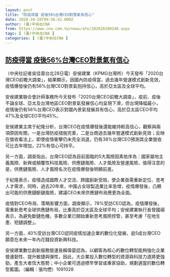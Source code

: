 ```yaml
---
layout: post
title: "防疫得當 疫後56%台灣CEO對景氣有信心"
date: 2020-10-28T09:56:42.000Z
author: (臺)中央社CNA
from: https://www.cna.com.tw/news/afe/202010280248.aspx
tags: [ (臺)中央社CNA ]
categories: [ (臺)中央社CNA ]
---
```

<!--1603879002000-->
[防疫得當 疫後56%台灣CEO對景氣有信心](https://www.cna.com.tw/news/afe/202010280248.aspx)
------

<div>
<div></div><div class="paragraph"><p>（中央社記者吳佳蓉台北28日電）安侯建業（KPMG台灣所）今天發布「2020台灣CEO前瞻大調查」，結果顯示，因國內防疫得當，過去幾年營運模式創新見效，疫情爆發後仍有56%台灣CEO對景氣抱持信心，高於亞太區及全球平均。</p><p>安侯建業聯合會計師事務所今天發布「2020台灣CEO前瞻大調查」，疫前、疫後不論全球、亞太及台灣地區CEO對景氣發展信心均呈現下滑，但台灣降幅最小，疫情後仍有56%台灣CEO表示對國內景氣發展具有信心，高於亞太區CEO平均47%及全球CEO平均45%。</p><p>安侯建業主席于紀隆分析，台灣CEO在疫情爆發後還能維持較高信心，觀察與兩項原因有關，一是台灣防疫措施完善，二是台商過去幾年營運模式創新見效；反映在營收看法上，即使疫情衝擊仍未完全消退，仍有38%台灣CEO預測其企業營收可比去年增加，22%有信心可持平。</p><p>另一方面，調查指出，台灣CEO認為目前面臨的5大風險因素依序為：國家屬地主義風險、新興或顛覆性科技風險、供應鏈風險、人才風險及營運風險，值得注意的是，供應鏈風險、人才風險名次在疫情爆發後明顯前進。</p><p>于紀隆表示，疫情造成國際人才交流、跨國創新受阻，使企業亟需重新定位、思考人才需求，同時，過去20年來，中國占全球製造業比率急增，疫情爆發後，凸顯出可能的供應鏈斷鏈風險，建議CEO未來供應鏈布局應更為全面。</p><p>疫情對CEO布局、策略影響方面，調查顯示，78%受訪CEO認為，疫情爆發後，需重新思考全球供應鏈布局，比重高於亞太區及全球平均；安侯建業執行長曾國禓表示，為避免斷鏈危機，多數企業已開始重新思考風險控管，甚至考慮「在地生產、短鏈調整」。</p><p>另一方面，40%受訪台灣CEO認同疫情加速企業的數位化發展，逾5成台灣CEO願意在未來一年內花錢投資新興科技。</p><p>安侯建業數位創新服務營運長賴偉晏認為，以顧客為核心的數位轉型能夠強化企業營運韌性、提升敏捷與彈性，因此，大企業投入數位轉型的資源與科技力道將更強勁，產生大者恆大態勢；中小企業可透過標竿學習或專家協助，規劃適當的數位轉型藍圖。（編輯：張均懋）1091028</p></div>
</div>
